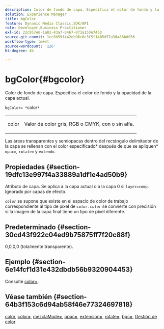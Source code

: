 ```yaml
---
description: Color de fondo de capa. Especifica el color de fondo y la opacidad de la capa actual.
solution: Experience Manager
title: bgColor
feature: Dynamic Media Classic,SDK/API
role: Developer,Business Practitioner
exl-id: 22c957e6-1a82-43a7-8467-871a150e7453
source-git-commit: 1ec8b59f442eb96c6c3f5f1405d57a38a86bd056
workflow-type: tm+mt
source-wordcount: '126'
ht-degree: 4%

---
```


# bgColor{#bgcolor}

Color de fondo de capa. Especifica el color de fondo y la opacidad de la capa actual.

`bgColor= *`color`*`

<table id="simpletable_2D23B1B282CD4216AB5BE7E7430D1B3F"> 
 <tr class="strow"> 
  <td class="stentry"> <p><span class="codeph"> <span class="varname"> color</span></span> </p> </td> 
  <td class="stentry"> <p>Valor de color gris, RGB o CMYK, con o sin alfa. </p></td> 
 </tr> 
</table>

Las áreas transparentes y semiopacas dentro del rectángulo delimitador de la capa se rellenan con el color especificado* después de que se apliquen* `opac=`, `rotate=` y `extend=`.

## Propiedades {#section-19dfc13e997f4a33889a1df1e4ad50b9}

Atributo de capa. Se aplica a la capa actual o a la capa 0 si `layer=comp`. Ignorado por capas de efecto.

*`color`* se supone que existe en el espacio de color de trabajo correspondiente al tipo de píxel de  *`color`*. *`color`* se convierte con precisión si la imagen de la capa final tiene un tipo de píxel diferente.

## Predeterminado {#section-30cd43f922c04ed9b75875ff7f20c88f}

0,0,0,0 (totalmente transparente).

## Ejemplo {#section-6e14fcf1d31e432dbdb56b9320904453}

Consulte [color=](../../../../../is-api/http-ref/image-serving-api-ref/c-http-protocol-reference/c-command-reference/r-color-commandref.md#reference-b044954ec6184253b8831579466b4423).

## Véase también {#section-64b3f153c6d94ab58f46e77324697818}

[color](../../../../../is-api/http-ref/image-serving-api-ref/c-http-protocol-reference/c-data-types/r-is-http-color.md#reference-0fdb264a3aed4bd78451bb55311f6e93),  [color=](../../../../../is-api/http-ref/image-serving-api-ref/c-http-protocol-reference/c-command-reference/r-color-commandref.md#reference-b044954ec6184253b8831579466b4423),  [mezclaMode=](../../../../../is-api/http-ref/image-serving-api-ref/c-http-protocol-reference/c-command-reference/r-blendmode.md#reference-8be10dde1d584429966cb61ac8e7d172),  [opac=](../../../../../is-api/http-ref/image-serving-api-ref/c-http-protocol-reference/c-command-reference/r-opac.md#reference-d2269b51aca34599a08d0a46ee5c27e5),  [extension=](../../../../../is-api/http-ref/image-serving-api-ref/c-http-protocol-reference/c-command-reference/r-extend.md#reference-7e9156beb285459d830e2d56782a74ac),  [rotate=](../../../../../is-api/http-ref/image-serving-api-ref/c-http-protocol-reference/c-command-reference/r-rotate.md#reference-12abb086635546ec9ec2e1a793dc1096),  [bgc=](../../../../../is-api/http-ref/image-serving-api-ref/c-http-protocol-reference/c-command-reference/r-bgc.md#reference-53376175f617446fbe5c69120f834b88),  [Gestión de color](../../../../../is-api/http-ref/image-serving-api-ref/c-http-protocol-reference/c-syntax-and-features/r-color-management.md#reference-c7e4a72d589145189f7e4bcb6b4544d7)
